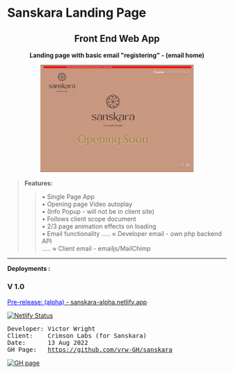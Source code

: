 # Sanskara Landing Page
<div align="center">
<h2>Front End Web App</h2>
<p><strong>Landing page with basic email "registering" - (email home)</strong>
</p>
<a href="https://sanskara-alpha.netlify.app/"><img alt="screenshot" src="./project-basics/Screenshot.png?raw=true" width="70%" height="50%" /></a>
</div>

> <b>Features:</b><br>
>> • Single Page App<br>
>> • Opening page Video autoplay<br>
>> • (Info Popup - will not be in client site) <br>
>> • Follows client scope document<br>
>> • 2/3 page animation effects on loading<br>
>> • Email functionality 
..... ≈ Developer email - own php backend API <br>
..... ≈ Client email - emailjs/MailChimp <br>
<hr />
<b>Deployments :</b>
<!-- <br>
<a href="https://"><h3 style="color:red">Current-Beta: </h3> - ?website </a>-->
<h3>V 1.0 </h3>
<!-- <br><a href="https://"><span style="color:green"><u>Stable-release: </u></span> - ?website </a><br>-->
<a href="https://sanskara-alpha.netlify.app/"><span style="color:blue"><u>Pre-release: (alpha) </u></span> - sanskara-alpha.netlify.app</a>
<br>

[![Netlify Status](https://api.netlify.com/api/v1/badges/c3ae908f-c913-4bff-a928-dc039c51511b/deploy-status)](https://app.netlify.com/sites/sanskara-alpha/deploys)
<br />
<pre>
Developer: Victor Wright
Client:    Crimson Labs (for Sanskara)
Date:      13 Aug 2022
GH Page:   <a href="https://vrw-gh.github.io/sanskara/">https://github.com/vrw-GH/sanskara</a>
</pre>

[![GH page](https://github.com/vrw-GH/sanskara/actions/workflows/pages/pages-build-deployment/badge.svg?branch=main)](https://github.com/vrw-GH/sanskara/actions/workflows/pages/pages-build-deployment)